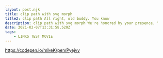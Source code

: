 ```yaml
---
layout: post.njk
title: clip path with svg morph
title2: clip path All right, old buddy. You know
description: clip path with svg morph We're honored by your presence. You may dispense with the pleasantries, Commander.
date: 2021-02-07T13:31:58.520Z
tags:
    - LINKS TEST MOVIE
---
```


https://codepen.io/mikeK/pen/Pyejvv
